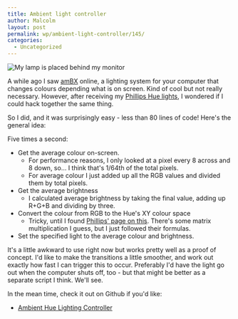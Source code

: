 ```yaml
---
title: Ambient light controller
author: Malcolm
layout: post
permalink: wp/ambient-light-controller/145/
categories:
  - Uncategorized
---
```

![My lamp is placed behind my monitor](2013-04-21-22.27.49.jpg)

A while ago I saw [amBX][1] online, a lighting system for your computer that changes colours depending what is on screen. Kind of cool but not really necessary. However, after receiving my [Phillips Hue lights][2], I wondered if I could hack together the same thing.

So I did, and it was surprisingly easy - less than 80 lines of code! Here's the general idea:

Five times a second:

  * Get the average colour on-screen.
      * For performance reasons, I only looked at a pixel every 8 across and 8 down, so... I think that's 1/64th of the total pixels.
      * For average colour I just added up all the RGB values and divided them by total pixels.
  * Get the average brightness 
      * I calculated average brightness by taking the final value, adding up R+G+B and dividing by three.
  * Convert the colour from RGB to the Hue's XY colour space 
      * Tricky, until I found [Phillips' page on this][3]. There's some matrix multiplication I guess, but I just followed their formulas.
  * Set the specified light to the average colour and brightness.

It's a little awkward to use right now but works pretty well as a proof of concept. I'd like to make the transitions a little smoother, and work out exactly how fast I can trigger this to occur. Preferably I'd have the light go out when the computer shuts off, too - but that might be better as a separate script I think. We'll see.

In the mean time, check it out on Github if you'd like:

  * [Ambient Hue Lighting Controller][4]

 [1]: http://www.ambx.com/
 [2]: http://www.meethue.com/en-US
 [3]: https://github.com/PhilipsHue/PhilipsHueSDKiOS/blob/master/ApplicationDesignNotes/RGB%20to%20xy%20Color%20conversion.md
 [4]: https://github.com/crummy/ambihue